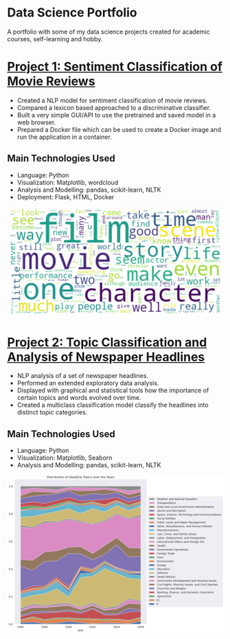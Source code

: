 # Data Science Portfolio
A portfolio with some of my data science projects created for academic courses, self-learning and hobby. 

# [Project 1: Sentiment Classification of Movie Reviews](https://github.com/raffaelk/nlp-basics/tree/main/sentiment_classification)
- Created a NLP model for sentiment classification of movie reviews.
- Compared a lexicon based approached to a discriminative classifier.
- Built a very simple GUI/API to use the pretrained and saved model in a web browser.
- Prepared a Docker file which can be used to create a Docker image and run the application in a container.

## Main Technologies Used
- Language: Python 
- Visualization: Matplotlib, wordcloud
- Analysis and Modelling: pandas, scikit-learn, NLTK
- Deployment: Flask, HTML, Docker

![](images/movie_wc.png)


# [Project 2: Topic Classification and Analysis of Newspaper Headlines](https://github.com/raffaelk/nlp-basics/tree/main/topic_classification)
- NLP analysis of a set of newspaper headlines.
- Performed an extended exploratory data analysis.
- Displayed with graphical and statistical tools how the importance of certain topics and words evolved over time.
- Created a multiclass classification model classify the headlines into distinct topic categories. 

## Main Technologies Used
- Language: Python 
- Visualization: Matplotlib, Seaborn
- Analysis and Modelling: pandas, scikit-learn, NLTK

![](/images/headline_dist.jpg)
